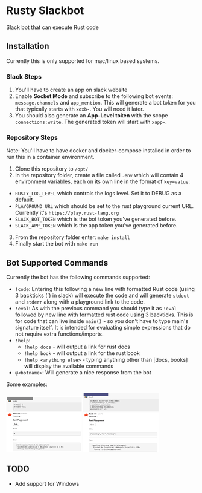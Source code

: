# Rusty Slackbot

Slack bot that can execute Rust code

## Installation

Currently this is only supported for mac/linux based systems.

### Slack Steps

1. You'll have to create an app on slack website
2. Enable **Socket Mode** and subscribe to the following bot events: `message.channels` and `app_mention`. This will generate a bot token for you that typically starts with `xoxb-`. You will need it later.
3. You should also generate an **App-Level token** with the scope `connections:write`. The generated token will start with `xapp-`.

### Repository Steps

Note: You'll have to have docker and docker-compose installed in order to run this in a container environment.

1. Clone this repository to `/opt/`
2. In the repository folder, create a file called `.env` which will contain 4 environment variables, each on its own line in the format of `key=value`:

- `RUSTY_LOG_LEVEL` which controls the logs level. Set it to DEBUG as a default.
- `PLAYGROUND_URL` which should be set to the rust playground current URL. Currently it's `https://play.rust-lang.org`
- `SLACK_BOT_TOKEN` which is the bot token you've generated before.
- `SLACK_APP_TOKEN` which is the app token you've generated before.

3. From the repository folder enter: `make install`
4. Finally start the bot with `make run`

## Bot Supported Commands

Currently the bot has the following commands supported:

- `!code`: Entering this following a new line with formatted Rust code (using 3 backticks (\`) in slack) will execute the code and will generate `stdout` and `stderr` along with a playground link to the code.
- `!eval`: As with the previous command you should type it as `!eval` followed by new line with formatted rust code using 3 backticks. This is for code that can live inside `main()` - so you don't have to type main's signature itself. It is intended for evaluating simple expressions that do not require extra functions/imports.
- `!help`:
  - `!help docs` - will output a link for rust docs
  - `!help book` - will output a link for the rust book
  - `!help <anything else>` - typing anything other than [docs, books] will display the available commands
- `@<botname>`: Will generate a nice response from the bot

Some examples:

<img src="images/code.png" alt="code" width="200"/>
<img src="images/eval.png" alt="eval" width="200"/>

## TODO

- Add support for Windows
